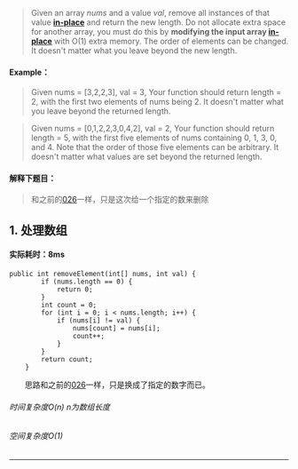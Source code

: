 > Given an array *nums* and a value *val*, remove all instances of that value [**in-place**](https://en.wikipedia.org/wiki/In-place_algorithm) and return the new length.
Do not allocate extra space for another array, you must do this by **modifying the input array [in-place](https://en.wikipedia.org/wiki/In-place_algorithm)** with O(1) extra memory.
The order of elements can be changed. It doesn't matter what you leave beyond the new length.

#### Example：
> Given nums = [3,2,2,3], val = 3,
Your function should return length = 2, with the first two elements of nums being 2.
It doesn't matter what you leave beyond the returned length.

> Given nums = [0,1,2,2,3,0,4,2], val = 2,
Your function should return length = 5, with the first five elements of nums containing 0, 1, 3, 0, and 4.
Note that the order of those five elements can be arbitrary.
It doesn't matter what values are set beyond the returned length.

#### 解释下题目：
> 和之前的[026](https://www.jianshu.com/p/99c5693c290a)一样，只是这次给一个指定的数来删除


## 1. 处理数组
#### 实际耗时：8ms
```
public int removeElement(int[] nums, int val) {
        if (nums.length == 0) {
            return 0;
        }
        int count = 0;
        for (int i = 0; i < nums.length; i++) {
            if (nums[i] != val) {
                nums[count] = nums[i];
                count++;
            }
        }
        return count;
    }
```
&emsp;&emsp;思路和之前的[026](https://www.jianshu.com/p/99c5693c290a)一样，只是换成了指定的数字而已。
###### 时间复杂度O(n) n为数组长度
###### 空间复杂度O(1) 
---------

